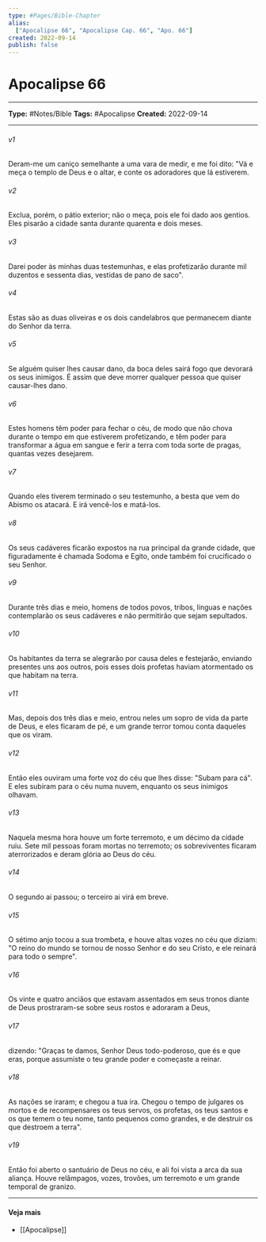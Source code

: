 ```yaml
---
type: #Pages/Bible-Chapter
alias:
  ["Apocalipse 66", "Apocalipse Cap. 66", "Apo. 66"]
created: 2022-09-14
publish: false
---
```


# Apocalipse 66

---

**Type:** #Notes/Bible
**Tags:** #Apocalipse
**Created:** 2022-09-14

---

###### v1
Deram-me um caniço semelhante a uma vara de medir, e me foi dito: "Vá e meça o templo de Deus e o altar, e conte os adoradores que lá estiverem.
###### v2
Exclua, porém, o pátio exterior; não o meça, pois ele foi dado aos gentios. Eles pisarão a cidade santa durante quarenta e dois meses.
###### v3
Darei poder às minhas duas testemunhas, e elas profetizarão durante mil duzentos e sessenta dias, vestidas de pano de saco".
###### v4
Estas são as duas oliveiras e os dois candelabros que permanecem diante do Senhor da terra.
###### v5
Se alguém quiser lhes causar dano, da boca deles sairá fogo que devorará os seus inimigos. É assim que deve morrer qualquer pessoa que quiser causar-lhes dano.
###### v6
Estes homens têm poder para fechar o céu, de modo que não chova durante o tempo em que estiverem profetizando, e têm poder para transformar a água em sangue e ferir a terra com toda sorte de pragas, quantas vezes desejarem.
###### v7
Quando eles tiverem terminado o seu testemunho, a besta que vem do Abismo os atacará. E irá vencê-los e matá-los.
###### v8
Os seus cadáveres ficarão expostos na rua principal da grande cidade, que figuradamente é chamada Sodoma e Egito, onde também foi crucificado o seu Senhor.
###### v9
Durante três dias e meio, homens de todos povos, tribos, línguas e nações contemplarão os seus cadáveres e não permitirão que sejam sepultados.
###### v10
Os habitantes da terra se alegrarão por causa deles e festejarão, enviando presentes uns aos outros, pois esses dois profetas haviam atormentado os que habitam na terra.
###### v11
Mas, depois dos três dias e meio, entrou neles um sopro de vida da parte de Deus, e eles ficaram de pé, e um grande terror tomou conta daqueles que os viram.
###### v12
Então eles ouviram uma forte voz do céu que lhes disse: "Subam para cá". E eles subiram para o céu numa nuvem, enquanto os seus inimigos olhavam.
###### v13
Naquela mesma hora houve um forte terremoto, e um décimo da cidade ruiu. Sete mil pessoas foram mortas no terremoto; os sobreviventes ficaram aterrorizados e deram glória ao Deus do céu.
###### v14
O segundo ai passou; o terceiro ai virá em breve.
###### v15
O sétimo anjo tocou a sua trombeta, e houve altas vozes no céu que diziam: "O reino do mundo se tornou de nosso Senhor e do seu Cristo, e ele reinará para todo o sempre".
###### v16
Os vinte e quatro anciãos que estavam assentados em seus tronos diante de Deus prostraram-se sobre seus rostos e adoraram a Deus,
###### v17
dizendo: "Graças te damos, Senhor Deus todo-poderoso, que és e que eras, porque assumiste o teu grande poder e começaste a reinar.
###### v18
As nações se iraram; e chegou a tua ira. Chegou o tempo de julgares os mortos e de recompensares os teus servos, os profetas, os teus santos e os que temem o teu nome, tanto pequenos como grandes, e de destruir os que destroem a terra".
###### v19
Então foi aberto o santuário de Deus no céu, e ali foi vista a arca da sua aliança. Houve relâmpagos, vozes, trovões, um terremoto e um grande temporal de granizo.


---

#### Veja mais

- [[Apocalipse]]
